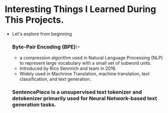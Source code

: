 # Interesting Things I Learned During This Projects. 

  - Let's explore from beginning

    ### Byte-Pair Encoding (BPE):-
      - a compression algorithm used in Natural Language Processing (NLP) to represent large vocabulary with a small set of subword units.
      - Introduced by Rico Sennrich and team in 2016.
      - Widely used in Machnine Translation, machine translation, text classification, and text generation.
    ### SentencePiece is a unsupervised text tokenizer and detokenizer primarily used for Neural Network-based text generation tasks.

